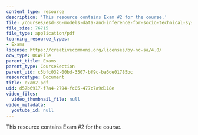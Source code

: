 ```yaml
---
content_type: resource
description: 'This resource contains Exam #2 for the course.'
file: /courses/esd-86-models-data-and-inference-for-socio-technical-systems-spring-2007/d57b6917f7a42794fc05477c7a9d118e_exam2.pdf
file_size: 76715
file_type: application/pdf
learning_resource_types:
- Exams
license: https://creativecommons.org/licenses/by-nc-sa/4.0/
ocw_type: OCWFile
parent_title: Exams
parent_type: CourseSection
parent_uid: c5bfc032-00bd-3507-bf9c-ba6de01785bc
resourcetype: Document
title: exam2.pdf
uid: d57b6917-f7a4-2794-fc05-477c7a9d118e
video_files:
  video_thumbnail_file: null
video_metadata:
  youtube_id: null
---
```

This resource contains Exam #2 for the course.